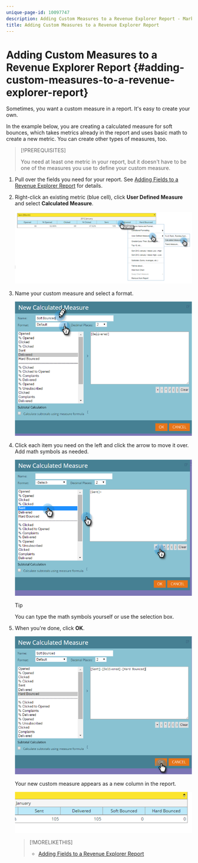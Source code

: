 ```yaml
---
unique-page-id: 10097747
description: Adding Custom Measures to a Revenue Explorer Report - Marketo Docs - Product Documentation
title: Adding Custom Measures to a Revenue Explorer Report
---
```


# Adding Custom Measures to a Revenue Explorer Report {#adding-custom-measures-to-a-revenue-explorer-report}

Sometimes, you want a custom measure in a report. It's easy to create your own.

In the example below, you are creating a calculated measure for soft bounces, which takes metrics already in the report and uses basic math to create a new metric. You can create other types of measures, too.

>[!PREREQUISITES]
>
>You need at least one metric in your report, but it doesn't have to be one of the measures you use to define your custom measure.

1. Pull over the fields you need for your report. See [Adding Fields to a Revenue Explorer Report](adding-fields-to-a-revenue-explorer-report.md) for details.
1. Right-click an existing metric (blue cell), click **User Defined Measure** and select **Calculated Measure**.

   ![](assets/image2016-1-26-11-3a7-3a49.png)

1. Name your custom measure and select a format.

   ![](assets/image2016-1-26-11-3a26-3a23.png)

1. Click each item you need on the left and click the arrow to move it over. Add math symbols as needed.

   ![](assets/image2016-1-26-11-3a16-3a55.png)

   >[!TIP]
   >
   >You can type the math symbols yourself or use the selection box.

1. When you're done, click **OK**.

   ![](assets/image2016-1-26-11-3a37-3a27.png)

   Your new custom measure appears as a new column in the report.

   ![](assets/image2016-1-26-11-3a29-3a16.png)

   >[!MORELIKETHIS]
   >
   >
   >    
   >    
   >    * [Adding Fields to a Revenue Explorer Report](adding-fields-to-a-revenue-explorer-report.md)
   >    
   >

